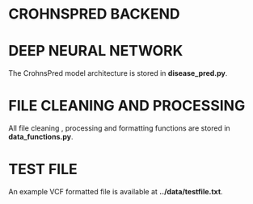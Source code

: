 # CROHNSPRED BACKEND #

# DEEP NEURAL NETWORK
The CrohnsPred model architecture is stored in __disease_pred.py__. 

# FILE CLEANING AND PROCESSING
All file cleaning , processing and formatting functions are stored in __data_functions.py__. 

# TEST FILE
An example VCF formatted file is available at __../data/testfile.txt__.